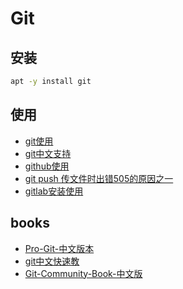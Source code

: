 # Git

## 安装

```bash
apt -y install git
```

## 使用

* [git使用](git.md)
* [git中文支持](git.chinese.md)
* [github使用](github.md)
* [git push 传文件时出错505的原因之一](git.push.error.505.md)
* [gitlab安装使用](gitlab.install/readme.md)

## books

* [Pro-Git-中文版本](books/Pro-Git-中文版本.pdf)
* [git中文快速教](books/git中文快速教.pdf)
* [Git-Community-Book-中文版](books/Git-Community-Book-中文版.pdf)
